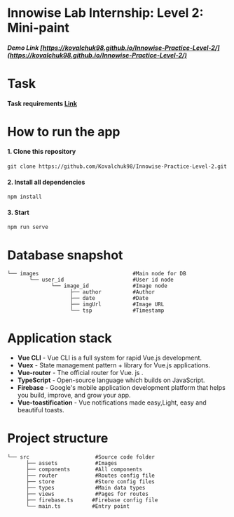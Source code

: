 # Innowise Lab Internship: Level 2: Mini-paint 

##### Demo Link [https://kovalchuk98.github.io/Innowise-Practice-Level-2/](https://kovalchuk98.github.io/Innowise-Practice-Level-2/)
# Task

####  Task requirements [Link](https://docs.google.com/document/d/1K79_NA4lMYfqQiIJGqLDek1K9z-oc2qg8n4AvrN1PXE/edit?usp=sharing)

# How to run the app 

#### 1. Clone this repository
```
git clone https://github.com/Kovalchuk98/Innowise-Practice-Level-2.git
```
#### 2. Install all dependencies
```
npm install 
```
#### 3. Start
```
npm run serve 
```

# Database snapshot
```
└── images                              #Main node for DB
       └── user_id                      #User id node    
              └── image_id              #Image node 
                    ├── author          #Author 
                    ├── date            #Date
                    ├── imgUrl          #Image URL
                    └── tsp             #Timestamp
```

# Application stack

- **Vue CLI** - Vue CLI is a full system for rapid Vue.js development.
- **Vuex** - State management pattern + library for Vue.js applications.
- **Vue-router** - The official router for Vue. js .
- **TypeScript** - Open-source language which builds on JavaScript.
- **Firebase** - Google's mobile application development platform that helps you build, improve, and grow your app.
- **Vue-toastification** - Vue notifications made easy,Light, easy and beautiful toasts.

# Project structure
```
└── src                     #Source code folder
      ├── assets            #Images
      ├── components        #All components 
      ├── router            #Routes config file
      ├── store             #Store config files
      ├── types             #Main data types
      ├── views             #Pages for routes
      ├── firebase.ts      #Firebase config file
      └── main.ts          #Entry point 
```
